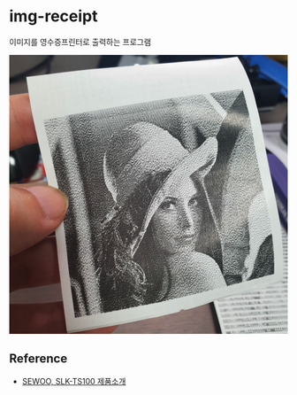# img-receipt

이미지를 영수증프린터로 출력하는 프로그램

![example](_img/example.jpg)

## Reference
- [SEWOO, SLK-TS100 제품소개](https://www.miniprinter.com/ko/product/view.do?SEQ=159)